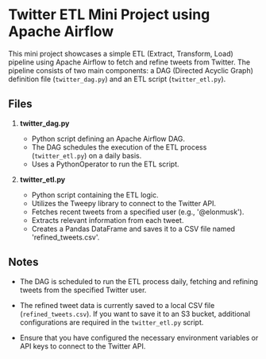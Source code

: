 # Twitter ETL Mini Project using Apache Airflow

This mini project showcases a simple ETL (Extract, Transform, Load) pipeline using Apache Airflow to fetch and refine tweets from Twitter. The pipeline consists of two main components: a DAG (Directed Acyclic Graph) definition file (`twitter_dag.py`) and an ETL script (`twitter_etl.py`).

## Files

1. **twitter_dag.py**
   - Python script defining an Apache Airflow DAG.
   - The DAG schedules the execution of the ETL process (`twitter_etl.py`) on a daily basis.
   - Uses a PythonOperator to run the ETL script.

2. **twitter_etl.py**
   - Python script containing the ETL logic.
   - Utilizes the Tweepy library to connect to the Twitter API.
   - Fetches recent tweets from a specified user (e.g., '@elonmusk').
   - Extracts relevant information from each tweet.
   - Creates a Pandas DataFrame and saves it to a CSV file named 'refined_tweets.csv'.

## Notes

- The DAG is scheduled to run the ETL process daily, fetching and refining tweets from the specified Twitter user.

- The refined tweet data is currently saved to a local CSV file (`refined_tweets.csv`). If you want to save it to an S3 bucket, additional configurations are required in the `twitter_etl.py` script.

- Ensure that you have configured the necessary environment variables or API keys to connect to the Twitter API.
